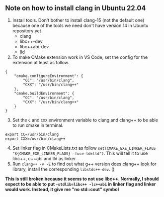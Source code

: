 ## Note on how to install clang in Ubuntu 22.04
1. Install tools. Don't bother to install clang-15 (not the default one) because one of the tools we need don't have version 14 in Ubuntu repository yet
    - clang
    - libc++-dev
    - libc++abi-dev
    - lld
2. To make CMake extension work in VS Code, set the config for the extension at least as follow.
```
{
    "cmake.configureEnvironment": {
        "CC": "/usr/bin/clang",
        "CXX": "/usr/bin/clang++"
    },
    "cmake.buildEnvironment": {
        "CC": "/usr/bin/clang",
        "CXX": "/usr/bin/clang++"
    }
}
```
3. Set the `C` and `CXX` environment variable to clang and clang++ to be able to run cmake in terminal.
```
export CC=/usr/bin/clang
export CXX=/usr/bin/clang++
```
4. Set linker flag in CMakeLists.txt as follow `set(CMAKE_EXE_LINKER_FLAGS "${CMAKE_EXE_LINKER_FLAGS} -fuse-ld=lld")`. This will tell it to use libc++, c++abi and lld as linker.
5. Run `clang++ -v -E` to find out what g++ version does clang++ look for library, install the corresponding `libstdc++-dev`. ()

**This is still broken because it seems to not use libc++. Normally, I should expect to be able to put `-stdlib=libc++ -lc++abi` in linker flag and linker would work.
Instead, it give me "no std::cout" symbol**
